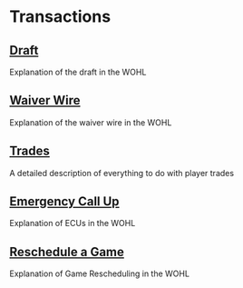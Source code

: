 # Transactions

## [Draft](draft.md)
Explanation of the draft in the WOHL

## [Waiver Wire](waiver-wire.md)
Explanation of the waiver wire in the WOHL

## [Trades](trades.md)
A detailed description of everything to do with player trades

## [Emergency Call Up](ecu.md)
Explanation of ECUs in the WOHL

## [Reschedule a Game](reschedule.md)
Explanation of Game Rescheduling in the WOHL
